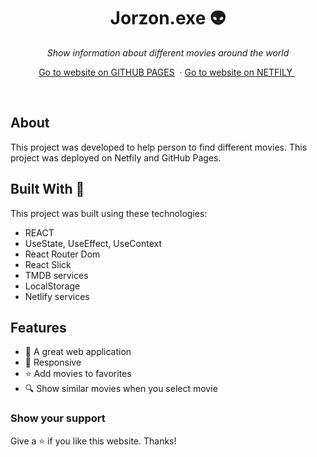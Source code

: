 <h1 align="center">
  Jorzon.exe 👽
</h1>
<p align="center"><i>Show information about different movies around the world</i></p>
<p align="center">
    <a href="https://jorzon.github.io/app-clon-nexflit/">Go to website on GITHUB PAGES</a>&nbsp;
    ·
    <a href="https://app-clon-netflix.netlify.app/">Go to website on NETFILY </a>&nbsp;
  </p>
<br/>

## About

This project was developed to help person to find different movies. This project was deployed on Netfily and GitHub Pages.

## Built With 🚀

This project was built using these technologies:

* REACT
* UseState, UseEffect, UseContext
* React Router Dom
* React Slick
* TMDB services
* LocalStorage
* Netlify services

## Features

* 🚀 A great web application
* 📱 Responsive
* ⭐ Add movies to favorites
* 🔍 Show similar movies when you select movie


### Show your support

Give a ⭐ if you like this website. Thanks!
